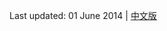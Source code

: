 <!-- 
.. title: About
.. slug: about
.. date: 2014/06/01 20:31:26
.. tags: 
.. link: 
.. description: About Jiaqi Li 
.. type: text
-->

Last updated: 01 June 2014 | [中文版]("http://www.jiaqili.me/stories/about.html")